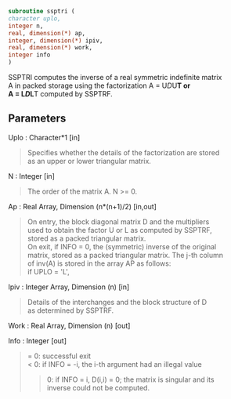 ```fortran  
subroutine ssptri (  
character uplo,  
integer n,  
real, dimension(*) ap,  
integer, dimension(*) ipiv,  
real, dimension(*) work,  
integer info  
)  
```  
  
SSPTRI computes the inverse of a real symmetric indefinite matrix  
A in packed storage using the factorization A = U*D*U**T or  
A = L*D*L**T computed by SSPTRF.  
  
## Parameters  
Uplo : Character*1 [in]  
> Specifies whether the details of the factorization are stored  
> as an upper or lower triangular matrix.  
  
N : Integer [in]  
> The order of the matrix A.  N >= 0.  
  
Ap : Real Array, Dimension (n*(n+1)/2) [in,out]  
> On entry, the block diagonal matrix D and the multipliers  
> used to obtain the factor U or L as computed by SSPTRF,  
> stored as a packed triangular matrix.  
> On exit, if INFO = 0, the (symmetric) inverse of the original  
> matrix, stored as a packed triangular matrix. The j-th column  
> of inv(A) is stored in the array AP as follows:  
> if UPLO = 'L',  
  
Ipiv : Integer Array, Dimension (n) [in]  
> Details of the interchanges and the block structure of D  
> as determined by SSPTRF.  
  
Work : Real Array, Dimension (n) [out]  
  
Info : Integer [out]  
> = 0: successful exit  
> < 0: if INFO = -i, the i-th argument had an illegal value  
> > 0: if INFO = i, D(i,i) = 0; the matrix is singular and its  
> inverse could not be computed.  
  
